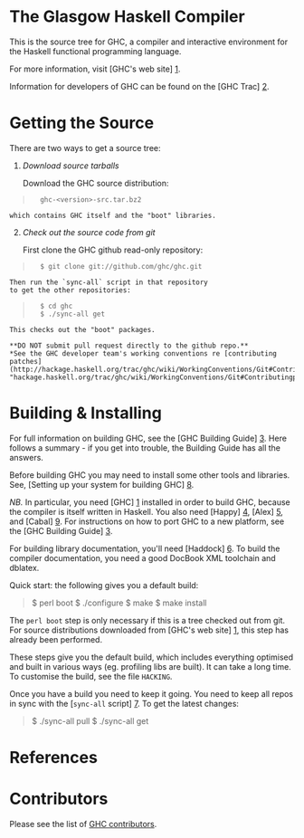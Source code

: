 The Glasgow Haskell Compiler
============================

This is the source tree for GHC, a compiler and interactive
environment for the Haskell functional programming language.

For more information, visit [GHC's web site] [1].

Information for developers of GHC can be found on the [GHC Trac] [2].


Getting the Source
==================

There are two ways to get a source tree:

 1. *Download source tarballs*

    Download the GHC source distribution:

>       ghc-<version>-src.tar.bz2

    which contains GHC itself and the "boot" libraries.

 2. *Check out the source code from git*

    First clone the GHC github read-only repository:

>       $ git clone git://github.com/ghc/ghc.git

    Then run the `sync-all` script in that repository
    to get the other repositories:

>       $ cd ghc
>       $ ./sync-all get

    This checks out the "boot" packages.

    **DO NOT submit pull request directly to the github repo.**
    *See the GHC developer team's working conventions re [contributing patches](http://hackage.haskell.org/trac/ghc/wiki/WorkingConventions/Git#Contributingpatches "hackage.haskell.org/trac/ghc/wiki/WorkingConventions/Git#Contributingpatches").*


Building & Installing
=====================

For full information on building GHC, see the [GHC Building Guide] [3].
Here follows a summary - if you get into trouble, the Building Guide
has all the answers.

Before building GHC you may need to install some other tools and
libraries.  See, [Setting up your system for building GHC] [8].

*NB.* In particular, you need [GHC] [1] installed in order to build GHC,
because the compiler is itself written in Haskell.  You also need
[Happy] [4], [Alex] [5], and [Cabal] [9].  For instructions on how
to port GHC to a new platform, see the [GHC Building Guide] [3].

For building library documentation, you'll need [Haddock] [6].  To build
the compiler documentation, you need a good DocBook XML toolchain and
dblatex.

Quick start:  the following gives you a default build:

>   $ perl boot
>   $ ./configure
>   $ make
>   $ make install

The `perl boot` step is only necessary if this is a tree checked out
from git.  For source distributions downloaded from [GHC's web site] [1],
this step has already been performed.

These steps give you the default build, which includes everything
optimised and built in various ways (eg. profiling libs are built).
It can take a long time.  To customise the build, see the file `HACKING`.

Once you have a build you need to keep it going.  You need to keep all
repos in sync with the [`sync-all` script] [7].  To get the latest changes:

>   $ ./sync-all pull
>   $ ./sync-all get


References
==========

  [1]: http://www.haskell.org/ghc/            "GHC Home Page"
  [2]: http://hackage.haskell.org/trac/ghc    "GHC Developer's Wiki"
  [3]: http://hackage.haskell.org/trac/ghc/wiki/Building
                                              "Building Guide"
  [4]: http://www.haskell.org/happy/          "Happy"
  [5]: http://www.haskell.org/alex/           "Alex"
  [6]: http://www.haskell.org/haddock/        "Haddock"
  [7]: http://hackage.haskell.org/trac/ghc/wiki/Building/SyncAll
                                              "Building: sync-all"
  [8]: http://hackage.haskell.org/trac/ghc/wiki/Building/Preparation
                                              "Building: Preparation"
  [9]: http://www.haskell.org/cabal/          "Cabal"


Contributors
============

Please see the list of [GHC contributors](http://www.haskell.org/ghc/contributors.html "GHC contributors").
